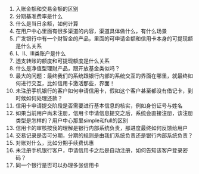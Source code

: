 1. 入账金额和交易金额的区别
2. 分期基准费率是什么
3. 什么是当日余额，如何计算
4. 在用户中心里面有很多渠道的内容，渠道具体做什么，有什么场景
5. 广发银行中有一个财智金的产品，里面的可申请金额和信用卡本身的可提现额是什么关系
6. I、II、III类账户是什么
7. 透支转账的额度和可提现额度是什么关系
8. 什么是净值型理财产品，跟开放基金类似吗？
9. 最大的问题：最终我们的系统跟银行内部的系统交互的界面在哪里，就最终如何进行交互，比如信用卡激活那些，界面！
10. 未注册手机银行的客户如何申请信用卡，假如这个客户甚至都没有借记卡，到时候如何处理还款？
11. 信用卡申请提交阶段是否需要进行基本信息的核实，例如身份证号与姓名
12. 如果当前用户尚未注册，信用卡申请信息提交之后，系统会直接注册，该注册类型是怎样的？用户中心那里simple和full的区别
13. 信用卡的审核按我的理解是银行内部系统负责，那进度最终如何反馈给用户
14. 交易记录是否可分期，分期的规则是由我们系统负责还是银行内部系统负责？
15. 对账对什么，比如分期手续费优惠
16. 未注册手机银行客户，申请信用卡之后是自动注册，如何告知该客户登录密码？
17. 同一个银行是否可以办理多张信用卡